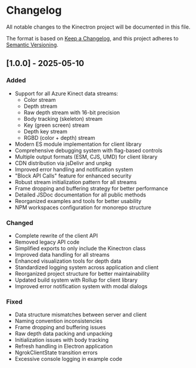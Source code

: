 # Changelog

All notable changes to the Kinectron project will be documented in this file.

The format is based on [Keep a Changelog](https://keepachangelog.com/en/1.0.0/),
and this project adheres to [Semantic Versioning](https://semver.org/spec/v2.0.0.html).

## [1.0.0] - 2025-05-10

### Added

- Support for all Azure Kinect data streams:
  - Color stream
  - Depth stream
  - Raw depth stream with 16-bit precision
  - Body tracking (skeleton) stream
  - Key (green screen) stream
  - Depth key stream
  - RGBD (color + depth) stream
- Modern ES module implementation for client library
- Comprehensive debugging system with flag-based controls
- Multiple output formats (ESM, CJS, UMD) for client library
- CDN distribution via jsDelivr and unpkg
- Improved error handling and notification system
- "Block API Calls" feature for enhanced security
- Robust stream initialization pattern for all streams
- Frame dropping and buffering strategy for better performance
- Detailed JSDoc documentation for all public methods
- Reorganized examples and tools for better usability
- NPM workspaces configuration for monorepo structure

### Changed

- Complete rewrite of the client API
- Removed legacy API code
- Simplified exports to only include the Kinectron class
- Improved data handling for all streams
- Enhanced visualization tools for depth data
- Standardized logging system across application and client
- Reorganized project structure for better maintainability
- Updated build system with Rollup for client library
- Improved error notification system with modal dialogs

### Fixed

- Data structure mismatches between server and client
- Naming convention inconsistencies
- Frame dropping and buffering issues
- Raw depth data packing and unpacking
- Initialization issues with body tracking
- Refresh handling in Electron application
- NgrokClientState transition errors
- Excessive console logging in example code
